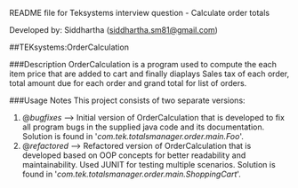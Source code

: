 README file for Teksystems interview question - Calculate order totals

Developed by: Siddhartha (siddhartha.sm81@gmail.com)

##TEKsystems:OrderCalculation

###Description
OrderCalculation is a program used to compute the each item price that are added to cart and finally diaplays Sales tax of each order, total amount due for each order and grand total for list of orders.

###Usage Notes
This project consists of two separate versions: 
  1. @*bugfixes*   -->  Initial version of OrderCalculation that is developed to fix all program bugs in the supplied java code and its documentation. Solution is found in '*com.tek.totalsmanager.order.main.Foo*'.
  2. @*refactored* -->  Refactored version of OrderCalculation that is developed based on OOP concepts for better readability and maintainability. Used JUNIT for testing multiple scenarios. Solution is found in '*com.tek.totalsmanager.order.main.ShoppingCart*'.
